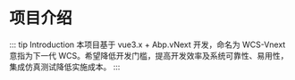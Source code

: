 # 项目介绍

::: tip Introduction
本项目基于 vue3.x + Abp.vNext 开发，命名为 WCS-Vnext 意指为下一代 WCS。希望降低开发门槛，提高开发效率及系统可靠性、易用性，集成仿真测试降低实施成本。
:::
